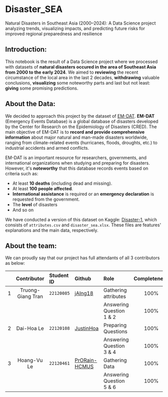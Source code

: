 # Disaster_SEA
Natural Disasters in Southeast Asia (2000–2024): A Data Science project analyzing trends, visualizing impacts, and predicting future risks for improved regional preparedness and resilience


## Introduction:

This notebook is the result of a Data Science project where we processed with datasets of **natural disasters occured in the area of Southeast Asia from 2000 to the early 2024**. We aimed to **reviewing** the recent circumstance of the local area in the last 2 decades, **withdrawing** valuable conclusions, **visualizing** some noteworthy parts and last but not least: **giving** some promising predictions.


## About the Data:

We decided to approach this project by the dataset of [EM-DAT](https://www.emdat.be/). **EM-DAT** (Emergency Events Database) is a global database of disasters developed by the Center for Research on the Epidemiology of Disasters (CRED). The main objective of EM-DAT is to **record and provide comprehensive information** about major natural and man-made disasters worldwide, ranging from climate-related events (hurricanes, floods, droughts, etc.) to industrial accidents and armed conflicts. 

EM-DAT is an important resource for researchers, governments, and international organizations when studying and preparing for disasters. However, it's **noteworthy** that this database records events based on criteria such as:
- At least **10 deaths** (including dead and missing).
- At least **100 people affected**.
- **International assistance** is required or an **emergency declaration** is requested from the government.
- The **level** of disasters
- And so on

We have conducted a version of this dataset on Kaggle: [Disaster-1](https://www.kaggle.com/datasets/hoangvu128/disaster-1  ), which consists of `attributes.csv` and `disaster_sea.xlsx`. These files are features' explanations and the main data, respectively.

##  About the team:  
We can proudly say that our project has full attendants of all 3 contributors as below:

|   | Contributor | Student ID | Github | Role | Completeness |
|:------:|:-------:|:------|:------|:----------------|:-------------:|
| 1 | Truong-Giang Tran | `22120085` | [jAIng18](https://github.com/jAIng18) | Gathering attributes | 100% |
|   |  |  |  | Answering Question 1 & 2 | 100% |
| 2 |  Dai-Hoa Le | `22120108` | [JustinHoa](https://github.com/JustinHoa) | Preparing Questions | 100% |
|   |  |  |  | Answering Question 3 & 4 | 100% |
| 3 |  Hoang-Vu Le | `22120461` | [PrORain-HCMUS](https://github.com/PrORain-HCMUS) | Gathering Data | 100% |
|   |  |  |  | Answering Question 5 & 6 | 100% |

